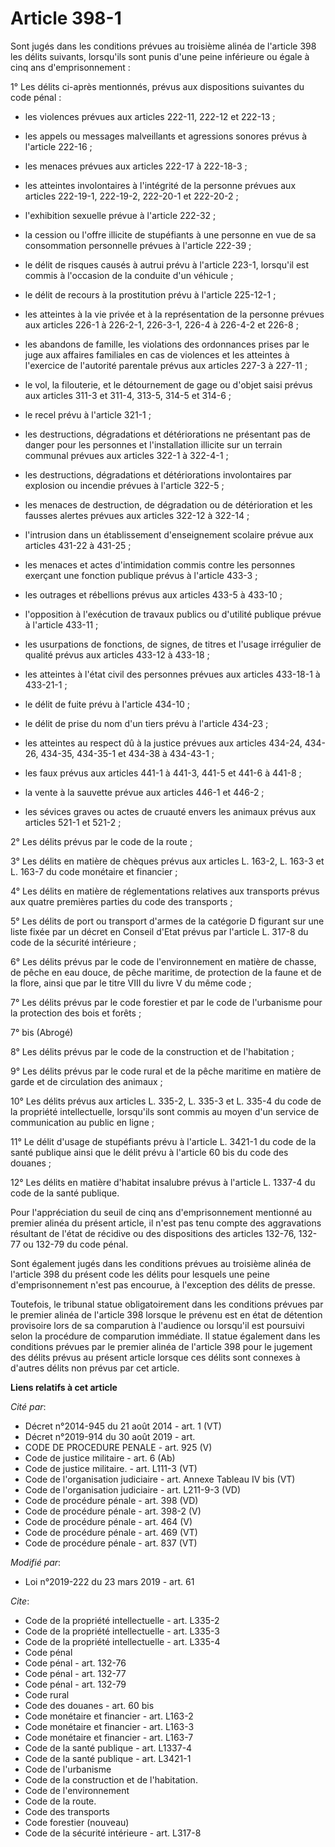 # Article 398-1

Sont jugés dans les conditions prévues au troisième alinéa de l'article 398 les délits suivants, lorsqu'ils sont punis d'une
peine inférieure ou égale à cinq ans d'emprisonnement :

1° Les délits ci-après mentionnés, prévus aux dispositions suivantes du code pénal :

- les violences prévues aux articles 222-11, 222-12 et 222-13 ;

- les appels ou messages malveillants et agressions sonores prévus à l'article 222-16 ;

- les menaces prévues aux articles 222-17 à 222-18-3 ;

- les atteintes involontaires à l'intégrité de la personne prévues aux articles 222-19-1, 222-19-2, 222-20-1 et 222-20-2 ;

- l'exhibition sexuelle prévue à l'article 222-32 ;

- la cession ou l'offre illicite de stupéfiants à une personne en vue de sa consommation personnelle prévues à l'article
222-39 ;

- le délit de risques causés à autrui prévu à l'article 223-1, lorsqu'il est commis à l'occasion de la conduite d'un
véhicule ;

- le délit de recours à la prostitution prévu à l'article 225-12-1 ;

- les atteintes à la vie privée et à la représentation de la personne prévues aux articles 226-1 à 226-2-1, 226-3-1, 226-4 à
226-4-2 et 226-8 ;

- les abandons de famille, les violations des ordonnances prises par le juge aux affaires familiales en cas de violences et
les atteintes à l'exercice de l'autorité parentale prévus aux articles 227-3 à 227-11 ;

- le vol, la filouterie, et le détournement de gage ou d'objet saisi prévus aux articles 311-3 et 311-4, 313-5, 314-5 et
314-6 ;

- le recel prévu à l'article 321-1 ;

- les destructions, dégradations et détériorations ne présentant pas de danger pour les personnes et l'installation illicite
sur un terrain communal prévues aux articles 322-1 à 322-4-1 ;

- les destructions, dégradations et détériorations involontaires par explosion ou incendie prévues à l'article 322-5 ;

- les menaces de destruction, de dégradation ou de détérioration et les fausses alertes prévues aux articles 322-12 à
322-14 ;

- l'intrusion dans un établissement d'enseignement scolaire prévue aux articles 431-22 à 431-25 ;

- les menaces et actes d'intimidation commis contre les personnes exerçant une fonction publique prévus à l'article 433-3 ;

- les outrages et rébellions prévus aux articles 433-5 à 433-10 ;

- l'opposition à l'exécution de travaux publics ou d'utilité publique prévue à l'article 433-11 ;

- les usurpations de fonctions, de signes, de titres et l'usage irrégulier de qualité prévus aux articles 433-12 à 433-18 ;

- les atteintes à l'état civil des personnes prévues aux articles 433-18-1 à 433-21-1 ;

- le délit de fuite prévu à l'article 434-10 ;

- le délit de prise du nom d'un tiers prévu à l'article 434-23 ;

- les atteintes au respect dû à la justice prévues aux articles 434-24, 434-26, 434-35, 434-35-1 et 434-38 à 434-43-1 ;

- les faux prévus aux articles 441-1 à 441-3, 441-5 et 441-6 à 441-8 ;

- la vente à la sauvette prévue aux articles 446-1 et 446-2 ;

- les sévices graves ou actes de cruauté envers les animaux prévus aux articles 521-1 et 521-2 ;

2° Les délits prévus par le code de la route ;

3° Les délits en matière de chèques prévus aux articles L. 163-2, L. 163-3 et L. 163-7 du code monétaire et financier ;

4° Les délits en matière de réglementations relatives aux transports prévus aux quatre premières parties du code des
transports ;

5° Les délits de port ou transport d'armes de la catégorie D figurant sur une liste fixée par un décret en Conseil d'Etat
prévus par l'article L. 317-8 du code de la sécurité intérieure ;

6° Les délits prévus par le code de l'environnement en matière de chasse, de pêche en eau douce, de pêche maritime, de
protection de la faune et de la flore, ainsi que par le titre VIII du livre V du même code ;

7° Les délits prévus par le code forestier et par le code de l'urbanisme pour la protection des bois et forêts ;

7° bis (Abrogé)

8° Les délits prévus par le code de la construction et de l'habitation ;

9° Les délits prévus par le code rural et de la pêche maritime en matière de garde et de circulation des animaux ;

10° Les délits prévus aux articles L. 335-2, L. 335-3 et L. 335-4 du code de la propriété intellectuelle, lorsqu'ils sont
commis au moyen d'un service de communication au public en ligne ;

11° Le délit d'usage de stupéfiants prévu à l'article L. 3421-1 du code de la santé publique ainsi que le délit prévu à
l'article 60 bis du code des douanes ;

12° Les délits en matière d'habitat insalubre prévus à l'article L. 1337-4 du code de la santé publique.

Pour l'appréciation du seuil de cinq ans d'emprisonnement mentionné au premier alinéa du présent article, il n'est pas tenu
compte des aggravations résultant de l'état de récidive ou des dispositions des articles 132-76, 132-77 ou 132-79 du code
pénal.

Sont également jugés dans les conditions prévues au troisième alinéa de l'article 398 du présent code les délits pour
lesquels une peine d'emprisonnement n'est pas encourue, à l'exception des délits de presse.

Toutefois, le tribunal statue obligatoirement dans les conditions prévues par le premier alinéa de l'article 398 lorsque le
prévenu est en état de détention provisoire lors de sa comparution à l'audience ou lorsqu'il est poursuivi selon la procédure
de comparution immédiate. Il statue également dans les conditions prévues par le premier alinéa de l'article 398 pour le
jugement des délits prévus au présent article lorsque ces délits sont connexes à d'autres délits non prévus par cet article.

**Liens relatifs à cet article**

_Cité par_:

  - Décret n°2014-945 du 21 août 2014 - art. 1 (VT)
  - Décret n°2019-914 du 30 août 2019 - art.
  - CODE DE PROCEDURE PENALE - art. 925 (V)
  - Code de justice militaire - art. 6 (Ab)
  - Code de justice militaire. - art. L111-3 (VT)
  - Code de l'organisation judiciaire - art. Annexe Tableau IV bis (VT)
  - Code de l'organisation judiciaire - art. L211-9-3 (VD)
  - Code de procédure pénale - art. 398 (VD)
  - Code de procédure pénale - art. 398-2 (V)
  - Code de procédure pénale - art. 464 (V)
  - Code de procédure pénale - art. 469 (VT)
  - Code de procédure pénale - art. 837 (VT)

_Modifié par_:

  - Loi n°2019-222 du 23 mars 2019 - art. 61

_Cite_:

  - Code de la propriété intellectuelle - art. L335-2
  - Code de la propriété intellectuelle - art. L335-3
  - Code de la propriété intellectuelle - art. L335-4
  - Code pénal
  - Code pénal - art. 132-76
  - Code pénal - art. 132-77
  - Code pénal - art. 132-79
  - Code rural
  - Code des douanes - art. 60 bis
  - Code monétaire et financier - art. L163-2
  - Code monétaire et financier - art. L163-3
  - Code monétaire et financier - art. L163-7
  - Code de la santé publique - art. L1337-4
  - Code de la santé publique - art. L3421-1
  - Code de l'urbanisme
  - Code de la construction et de l'habitation.
  - Code de l'environnement
  - Code de la route.
  - Code des transports
  - Code forestier (nouveau)
  - Code de la sécurité intérieure - art. L317-8
